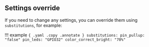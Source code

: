 ## Settings override

If you need to change any settings, you can override them using `substitutions`, for example:

!!! example
    ``` { .yaml .copy .annotate }
    substitutions:
      pin_pullup: "false"
      pin_leds: "GPIO32"
      color_correct_bright: "70%"
    ```
